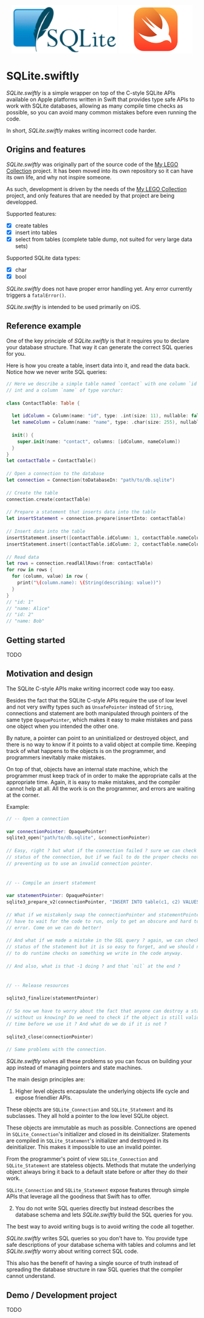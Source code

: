 
<p align="center">
  <img src="sqlite-logo.png" height=128>
  <img src="swift-logo.png" height=128>
</p>


#  SQLite.swiftly

*SQLite.swiftly* is a simple wrapper on top of the C-style SQLite APIs available
on Apple platforms written in Swift that provides type safe APIs to work with
SQLite databases, allowing as many compile time checks as possible, so you can
avoid many common mistakes before even running the code.

In short, *SQLite.swiftly*  makes writing incorrect code harder.


## Origins and features

*SQLite.swiftly* was originally part of the source code of the [My LEGO Collection](https://github.com/alexbinary/My-LEGO-Collection) project.
It has been moved into its own repository so it can have its own life, and why not inspire someone.

As such, development is driven by the needs of the [My LEGO Collection](https://github.com/alexbinary/My-LEGO-Collection) project,
and only features that are needed by that project are being developped.

Supported features:

- [x] create tables
- [x] insert into tables
- [x] select from tables (complete table dump, not suited for very large data sets)

Supported SQLite data types:

- [x] char
- [x] bool

*SQLite.swiftly* does not have proper error handling yet. Any error currently
triggers a `fatalError()`.

*SQLite.swiftly* is intended to be used primarily on iOS.


## Reference example

One of the key principle of *SQLite.swiftly* is that it requires you to declare
your database structure. That way it can generate the correct SQL queries for
you.

Here is how you create a table, insert data into it, and read the data back.
Notice how we never write SQL queries:

```swift
// Here we describe a simple table named `contact` with one column `id` of type
// int and a column `name` of type varchar:

class ContactTable: Table {

  let idColumn = Column(name: "id", type: .int(size: 11), nullable: false)
  let nameColumn = Column(name: "name", type: .char(size: 255), nullable: false)

  init() {
    super.init(name: "contact", columns: [idColumn, nameColumn])
  }
}
let contactTable = ContactTable()

// Open a connection to the database
let connection = Connection(toDatabaseIn: "path/to/db.sqlite")

// Create the table
connection.create(contactTable)

// Prepare a statement that inserts data into the table
let insertStatement = connection.prepare(insertInto: contactTable)

// Insert data into the table
insertStatement.insert([contactTable.idColumn: 1, contactTable.nameColumn: "Alice"])
insertStatement.insert([contactTable.idColumn: 2, contactTable.nameColumn: "Bob"])

// Read data
let rows = connection.readlAllRows(from: contactTable)
for row in rows {
  for (column, value) in row {
    print("\(column.name): \(String(describing: value))")
  }
}
// "id: 1"
// "name: Alice"
// "id: 2"
// "name: Bob"
```


## Getting started

TODO


## Motivation and design

The SQLite C-style APIs make writing incorrect code way too easy.

Besides the fact that the SQLite C-style APIs require the use of low level and
not very swifty types such as `UnsafePointer` instead of `String`, connections
and statement are both manipulated through pointers of the same type
`OpaquePointer`, which makes it easy to make mistakes and pass one object when
you intended the other one.

By nature, a pointer can point to an uninitialized or destroyed object, and
there is no way to know if it points to a valid object at compile time. Keeping
track of what happens to the objects is on the programmer, and programmers
inevitably make mistakes.

On top of that, objects have an internal state machine, which the programmer
must keep track of in order to make the appropriate calls at the appropriate
time. Again, it is easy to make mistakes, and the compiler cannot help at all.
All the work is on the programmer, and errors are waiting at the corner.

Example:

```swift
// -- Open a connection

var connectionPointer: OpaquePointer!
sqlite3_open("path/to/db.sqlite", &connectionPointer)

// Easy, right ? but what if the connection failed ? sure we can check the
// status of the connection, but if we fail to do the proper checks nothing is 
// preventing us to use an invalid connection pointer.


// -- Compile an insert statement

var statementPointer: OpaquePointer!
sqlite3_prepare_v2(connectionPointer, "INSERT INTO table(c1, c2) VALUES(1,2"), -1, &statementPointer, nil)

// What if we mistakenly swap the connectionPointer and statementPointer ? we
// have to wait for the code to run, only to get an obscure and hard to debug 
// error. Come on we can do better!

// And what if we made a mistake in the SQL query ? again, we can check the 
// status of the statement but it is so easy to forget, and we should not have
// to do runtime checks on something we write in the code anyway.

// And also, what is that -1 doing ? and that `nil` at the end ?


// -- Release resources

sqlite3_finalize(statementPointer)

// So now we have to worry about the fact that anyone can destroy a statement
// without us knowing? Do we need to check if the object is still valid every
// time before we use it ? And what do we do if it is not ?

sqlite3_close(connectionPointer)

// Same problems with the connection.
```

*SQLite.swiftly* solves all these problems so you can focus on building your app 
instead of managing pointers and state machines.

The main design principles are:

1. Higher level objects encapsulate the underlying objects life cycle and expose
friendlier APIs.

  These objects are `SQLite_Connection` and `SQLite_Statement` and its subclasses.
  They all hold a pointer to the low level SQLite object.

  These objects are immutable as much as possible. Connections are opened in 
  `SQLite_Connection`'s initializer and closed in its deinitializer. Statements
  are compiled in `SQLite_Statement`'s initializer and destroyed in its
  deinitializer. This makes it impossible to use an invalid pointer.

  From the programmer's point of view `SQLite_Connection` and `SQLite_Statement`
  are stateless objects. Methods that mutate the underlying object always bring it
  back to a default state before or after they do their work.

  `SQLite_Connection` and `SQLite_Statement` expose features through simple APIs
  that leverage all the goodness that Swift has to offer.

2. You do not write SQL queries directly but instead describes the database
schema and lets *SQLite.swiftly* build the SQL queries for you.

  The best way to avoid writing bugs is to avoid writing the code all together.

  *SQLite.swiftly* writes SQL queries so you don't have to. You provide type safe
  descriptions of your database schema with tables and columns and let
  *SQLite.swiftly* worry about writing correct SQL code.

  This also has the benefit of having a single source of truth instead of
  spreading the database structure in raw SQL queries that the compiler cannot
  understand.


## Demo / Development project

TODO




